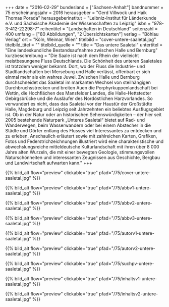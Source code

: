 +++
date = "2016-02-29"
bundesland = ["Sachsen-Anhalt"]
bandnummer = 75
erscheinungsjahr = 2016
herausgeber = "Gerd Villwock und Haik Thomas Porada"
herausgeberinstitut = "Leibniz-Institut für Länderkunde e.V. und Sächsische Akademie der Wissenschaften zu Leipzig"
isbn = "978-3-412-22298-7"
reihentitel = "Landschaften in Deutschland"
seitenzahl = 400
umfang = ["80 Abbildungen",  "2 Übersichtskarten"]
verlag = "Böhlau Verlag"
ort = "Köln, Weimar, Wien"
titelbild = "cover-untere-saaletal.jpg"
titelbild_titel = ""
titelbild_quelle = ""
title = "Das untere Saaletal"
untertitel = "Eine landeskundliche Bestandsaufnahme zwischen Halle und Bernburg"
kurzbeschreibung = "Die Saale ist nach dem Rhein der vielleicht meistbesungene Fluss Deutschlands. Die Schönheit des unteren Saaletales ist trotzdem weniger bekannt. Dort, wo der Fluss die Industrie- und Stadtlandschaften bei Merseburg und Halle verlässt, offenbart er sich einmal mehr als ein wahres Juwel. Zwischen Halle und Bernburg durchschneidet das Saaletal im markanten Wechsel von steilhängigen Durchbruchsstrecken und breiten Auen die Porphyrkuppenlandschaft bei Wettin, die Hochflächen des Mansfelder Landes, die Halle-Hettstedter Gebirgsbrücke und die Ausläufer des Nordöstlichen Harzvorlandes. So verwundert es nicht, dass das Saaletal vor der Haustür der Großstädte Halle, Magdeburg und Leipzig seit Jahrzehnten ein beliebtes Ausflugsgebiet ist. Ob in der Natur oder an historischen Sehenswürdigkeiten – der hier seit 2005 bestehende Naturpark „Unteres Saaletal“ bietet auf Rad- und Wanderwegen, beim Wasserwandern oder bei einem Abstecher in die Städte und Dörfer entlang des Flusses viel Interessantes zu entdecken und zu erleben. Anschaulich erläutert sowie mit zahlreichen Karten, Grafiken, Fotos und Federstrichzeichnungen illustriert wird eine charakteristische und abwechslungsreiche mitteldeutsche Kulturlandschaft mit ihren über 8 000 Jahre alten Wurzeln, die mit einer bewegten Geologie, stimmungsvollen Naturschönheiten und interessanten Zeugnissen aus Geschichte, Bergbau und Landwirtschaft aufwarten kann."
+++

{{% bild_alt flow="preview" clickable="true" pfad="/75/cover-untere-saaletal.jpg"   %}}

{{% bild_alt flow="preview" clickable="true" pfad="/75/abbv1-untere-saaletal.jpg"   %}}

{{% bild_alt flow="preview" clickable="true" pfad="/75/abbv2-untere-saaletal.jpg"   %}}

{{% bild_alt flow="preview" clickable="true" pfad="/75/abbv3-untere-saaletal.jpg"   %}}

{{% bild_alt flow="preview" clickable="true" pfad="/75/autorv1-untere-saaletal.jpg"   %}}

{{% bild_alt flow="preview" clickable="true" pfad="/75/autorv2-untere-saaletal.jpg"   %}}

{{% bild_alt flow="preview" clickable="true" pfad="/75/suchpv-untere-saaletal.jpg"   %}}

{{% bild_alt flow="preview" clickable="true" pfad="/75/inhaltsv1-untere-saaletal.jpg"   %}}

{{% bild_alt flow="preview" clickable="true" pfad="/75/inhaltsv2-untere-saaletal.jpg"   %}}
